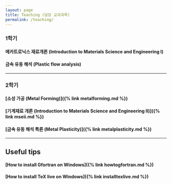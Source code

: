 ```yaml
---
layout: page
title: Teaching (담당 교과과목)
permalink: /teaching/
---
```


### 1학기


#### 메카트로닉스 재료개론 (Introduction to Materials Science and Engineering I)


#### 금속 유동 해석 (Plastic flow analysis)


----------------------------

### 2학기

#### [소성 가공 (Metal Forming)]({% link metalforming.md %})


#### [기계재료 개론 (Introduction to Materials Science and Engineering II)]({% link mseii.md %})


#### [금속 유동 해석 특론 (Metal Plasticity)]({% link metalplasticity.md %})



----------------------------

## Useful tips

#### [How to install Gfortran on Windows]({% link howtogfortran.md %})


#### [How to install TeX live on Windows]({% link installtexlive.md %})
